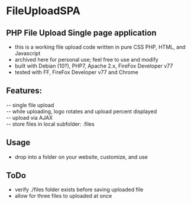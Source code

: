 # FileUploadSPA  
  
## PHP File Upload Single page application  
- this is a working file upload code written in pure CSS PHP, HTML, and Javascript
- archived here for personal use;  feel free to use and modify  
- built with Debian (10?), PHP7, Apache 2.x, FireFox Developer v77  
- tested with FF, FireFox Developer v77 and Chrome  

## Features:  
-- single file upload  
-- while uploading, logo rotates and upload percent displayed  
-- upload via AJAX  
-- store files in local subfolder: .files  

## Usage
- drop into a folder on your website, customize, and use

## ToDo
- verify ./files folder exists before saving uploaded file
- allow for three files to uploaded at once
